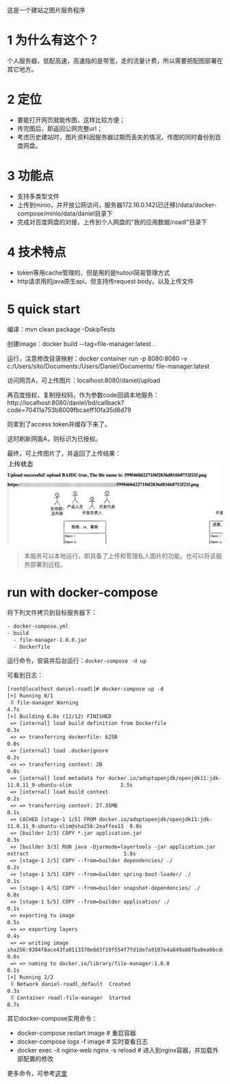 这是一个建站之图片服务程序

# 1 为什么有这个？
个人服务器，低配高速，高速指的是带宽，走的流量计费，所以需要把配图部署在其它地方。

# 2 定位
- 要能打开网页就能传图，这样比较方便；
- 传完图后，即返回公网完整url；
- 考虑历史建站时，图片资料因服务器过期而丢失的情况，传图的同时备份到百度网盘。

# 3 功能点
- 支持多类型文件
- 上传到minio，并开放公网访问，服务器172.16.0.142(已迁移)/data/docker-compose/minio/data/daniel目录下
- 完成对百度网盘的对接，上传到个人网盘的"我的应用数据/roadl"目录下

# 4 技术特点
- token等用cache管理的，但是用的是hutool简易管理方式
- http请求用的java原生api，但支持传request body，以及上传文件

# 5 quick start
编译：mvn clean package -DskipTests

创建image：docker build --tag=file-manager:latest .

运行，注意修改目录映射：docker container run -p 8080:8080 -v c:/Users/sito/Documents:/Users/Daniel/Documents/  file-manager:latest
 
访问网页A，可上传图片：localhost:8080/daniel/upload

再百度授权，复制授权码，作为参数code回调本地服务：http://localhost:8080/daniel/bd/callback?code=70411a753b8009fbcaeff10fa35d8d79

则拿到了access token并缓存下来了。

这时刷新网面A，则标识为已授权。

最终，可上传图片了，并返回了上传结果：
![图片已上传](./asset/e29c19c22fa52fff525a90859b5dc36e.png)

> 本服务可以本地运行，即具备了上传和管理私人图片的功能。也可以将该服务部署到远程。

# run with docker-compose
将下列文件拷贝到目标服务器下：

```text
- docker-compose.yml
- build
  - file-manager-1.0.0.jar
  - Dockerfile
```

运行命令，安装并后台运行：`docker-compose -d up`

可看到日志：
```shell script
[root@localhost daniel-roadl]# docker-compose up -d
[+] Running 0/1
 ⠿ file-manager Warning                                                                                    4.7s
[+] Building 6.8s (12/12) FINISHED                                                                              
 => [internal] load build definition from Dockerfile                                                       0.3s
 => => transferring dockerfile: 625B                                                                       0.0s
 => [internal] load .dockerignore                                                                          0.2s
 => => transferring context: 2B                                                                            0.0s
 => [internal] load metadata for docker.io/adoptopenjdk/openjdk11:jdk-11.0.11_9-ubuntu-slim                2.5s
 => [internal] load build context                                                                          0.2s
 => => transferring context: 27.35MB                                                                       0.1s
 => CACHED [stage-1 1/5] FROM docker.io/adoptopenjdk/openjdk11:jdk-11.0.11_9-ubuntu-slim@sha256:2eaffea13  0.0s
 => [builder 2/3] COPY *.jar application.jar                                                               0.3s
 => [builder 3/3] RUN java -Djarmode=layertools -jar application.jar extract                               1.8s
 => [stage-1 2/5] COPY --from=builder dependencies/ ./                                                     0.2s
 => [stage-1 3/5] COPY --from=builder spring-boot-loader/ ./                                               0.1s
 => [stage-1 4/5] COPY --from=builder snapshot-dependencies/ ./                                            0.0s
 => [stage-1 5/5] COPY --from=builder application/ ./                                                      0.1s
 => exporting to image                                                                                     0.5s
 => => exporting layers                                                                                    0.4s
 => => writing image sha256:9384f8ace43fa0113370e8d3f19f554f7fd1de7a9107e4a849a88fba0ea0bcdd               0.0s
 => => naming to docker.io/library/file-manager:1.0.0                                                      0.1s
[+] Running 2/2
 ⠿ Network daniel-roadl_default  Created                                                                   0.3s
 ⠿ Container roadl-file-manager  Started                                                                   0.7s
```

其它docker-compose实用命令：
- docker-compose restart image # 重启容器
- docker-compose logs -f image # 实时查看日志
- docker exec -it nginx-web nginx -s reload # 进入到nginx容器，并加载外部配置的修改

更多命令，可参考[这里](https://www.cnblogs.com/wtzbk/p/15125977.html)